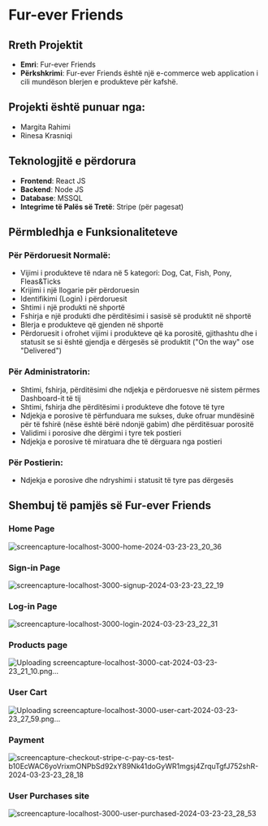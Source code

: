 # Fur-ever Friends

## Rreth Projektit
- **Emri**: Fur-ever Friends
- **Përkshkrimi**: Fur-ever Friends është një e-commerce web application i cili mundëson blerjen e produkteve për kafshë.

## Projekti është punuar nga:
  - Margita Rahimi
  - Rinesa Krasniqi

## Teknologjitë e përdorura
- **Frontend**: React JS
- **Backend**: Node JS
- **Database**: MSSQL
- **Integrime të Palës së Tretë**: Stripe (për pagesat)

## Përmbledhja e Funksionaliteteve
### Për Përdoruesit Normalë:
- Vijimi i produkteve të ndara në 5 kategori: Dog, Cat, Fish, Pony, Fleas&Ticks
- Krijimi i një llogarie për përdoruesin
- Identifikimi (Login) i përdoruesit
- Shtimi i një produkti në shportë
- Fshirja e një produkti dhe përditësimi i sasisë së produktit në shportë
- Blerja e produkteve që gjenden në shportë
- Përdoruesit i ofrohet vijimi i produkteve që ka porositë, gjithashtu dhe i statusit se si është gjendja e dërgesës së produktit ("On the way" ose "Delivered")

### Për Administratorin:
- Shtimi, fshirja, përditësimi dhe ndjekja e përdoruesve në sistem përmes Dashboard-it të tij
- Shtimi, fshirja dhe përditësimi i produkteve dhe fotove të tyre
- Ndjekja e porosive të përfunduara me sukses, duke ofruar mundësinë për të fshirë (nëse është bërë ndonjë gabim) dhe përditësuar porositë
- Validimi i porosive dhe dërgimi i tyre tek postieri
- Ndjekja e porosive të miratuara dhe të dërguara nga postieri

### Për Postierin:
- Ndjekja e porosive dhe ndryshimi i statusit të tyre pas dërgesës

  


## Shembuj të pamjës së Fur-ever Friends
### Home Page
![screencapture-localhost-3000-home-2024-03-23-23_20_36](https://github.com/RinesaKrasniqi/PetShop/assets/120459149/2fbc8bfe-0ca3-488f-b0a9-1efc954a5ce8)
### Sign-in Page
![screencapture-localhost-3000-signup-2024-03-23-23_22_19](https://github.com/RinesaKrasniqi/PetShop/assets/120459149/d7990e0d-2aa6-4520-acf3-a708e94c841f)
### Log-in Page
![screencapture-localhost-3000-login-2024-03-23-23_22_31](https://github.com/RinesaKrasniqi/PetShop/assets/120459149/8709feb3-46f8-4231-aa4e-e85ba2aa73d1)
### Products page
![Uploading screencapture-localhost-3000-cat-2024-03-23-23_21_10.png…]()
### User Cart
![Uploading screencapture-localhost-3000-user-cart-2024-03-23-23_27_59.png…]()
### Payment
![screencapture-checkout-stripe-c-pay-cs-test-b10EcWAC6yoVrixmONPbSd92xY89Nk41doGyWR1mgsj4ZrquTgfJ752shR-2024-03-23-23_28_18](https://github.com/RinesaKrasniqi/PetShop/assets/120459149/7acb833f-8db4-42da-a544-5dff4fdd531b)
### User Purchases site
![screencapture-localhost-3000-user-purchased-2024-03-23-23_28_53](https://github.com/RinesaKrasniqi/PetShop/assets/120459149/652de875-f89e-47fc-b4de-3cbb8c90a074)

